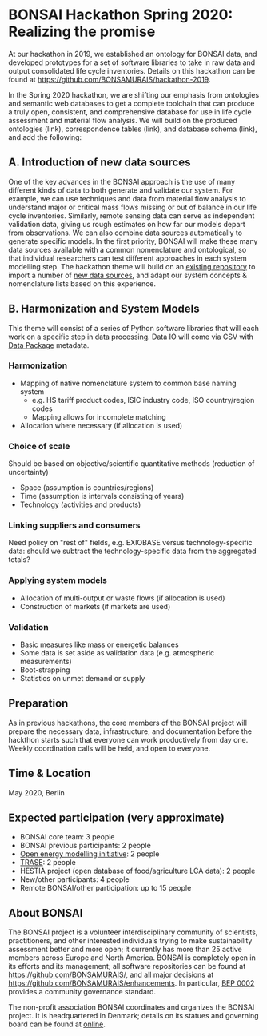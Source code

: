 # BONSAI Hackathon Spring 2020: Realizing the promise

At our hackathon in 2019, we established an ontology for BONSAI data, and developed prototypes for a set of software libraries to take in raw data and output consolidated life cycle inventories. Details on this hackathon can be found at https://github.com/BONSAMURAIS/hackathon-2019.

In the Spring 2020 hackathon, we are shifting our emphasis from ontologies and semantic web databases to get a complete toolchain that can produce a truly open, consistent, and comprehensive database for use in life cycle assessment and material flow analysis. We will build on the produced ontologies (link), correspondence tables (link), and database schema (link), and add the following:

## A. Introduction of new data sources

One of the key advances in the BONSAI approach is the use of many different kinds of data to both generate and validate our system. For example, we can use techniques and data from material flow analysis to understand major or critical mass flows missing or out of balance in our life cycle inventories. Similarly, remote sensing data can serve as independent validation data, giving us rough estimates on how far our models depart from observations. We can also combine data sources automatically to generate specific models. In the first priority, BONSAI will make these many data sources available with a common nomenclature and ontological, so that individual researchers can test different approaches in each system modelling step. The hackathon theme will build on an [existing repository](https://github.com/BONSAMURAIS/vacuum_pump/) to import a number of [new data sources](https://github.com/BONSAMURAIS/vacuum_pump/issues?q=is%3Aissue+is%3Aopen+label%3Adata-source), and adapt our system concepts & nomenclature lists based on this experience.

## B. Harmonization and System Models

This theme will consist of a series of Python software libraries that will each work on a specific step in data processing. Data IO will come via CSV with [Data Package](https://frictionlessdata.io/data-packages/) metadata.

### Harmonization

* Mapping of native nomenclature system to common base naming system
    * e.g. HS tariff product codes, ISIC industry code, ISO country/region codes
    * Mapping allows for incomplete matching
* Allocation where necessary (if allocation is used)

### Choice of scale

Should be based on objective/scientific quantitative methods (reduction of uncertainty)

* Space (assumption is countries/regions)
* Time (assumption is intervals consisting of years)
* Technology (activities and products)

### Linking suppliers and consumers

Need policy on "rest of" fields, e.g. EXIOBASE versus technology-specific data: should we subtract the technology-specific data from the aggregated totals?

### Applying system models

* Allocation of multi-output or waste flows (if allocation is used)
* Construction of markets (if markets are used)

### Validation

* Basic measures like mass or energetic balances
* Some data is set aside as validation data (e.g. atmospheric measurements)
* Boot-strapping
* Statistics on unmet demand or supply

## Preparation

As in previous hackathons, the core members of the BONSAI project will prepare the necessary data, infrastructure, and documentation before the hackthon starts such that everyone can work productively from day one. Weekly coordination calls will be held, and open to everyone.

## Time & Location

May 2020, Berlin

## Expected participation (very approximate)

* BONSAI core team: 3 people
* BONSAI previous participants: 2 people
* [Open energy modelling initiative](https://openmod-initiative.org/): 2 people
* [TRASE](https://trase.earth/): 2 people
* HESTIA project (open database of food/agriculture LCA data): 2 people
* New/other participants: 4 people
* Remote BONSAI/other participation: up to 15 people

## About BONSAI

The BONSAI project is a volunteer interdisciplinary community of scientists, practitioners, and other interested individuals trying to make sustainability assessment better and more open; it currently has more than 25 active members across Europe and North America. BONSAI is completely open in its efforts and its management; all software repositories can be found at https://github.com/BONSAMURAIS/, and all major decisions at https://github.com/BONSAMURAIS/enhancements. In particular, [BEP 0002](https://github.com/BONSAMURAIS/enhancements/blob/master/beps/0002-bonsai-project-community-governance-structure.md) provides a community governance standard.

The non-profit association BONSAI coordinates and organizes the BONSAI project. It is headquartered in Denmark; details on its statues and governing board can be found at [online](https://bonsai.uno/organisation/).

